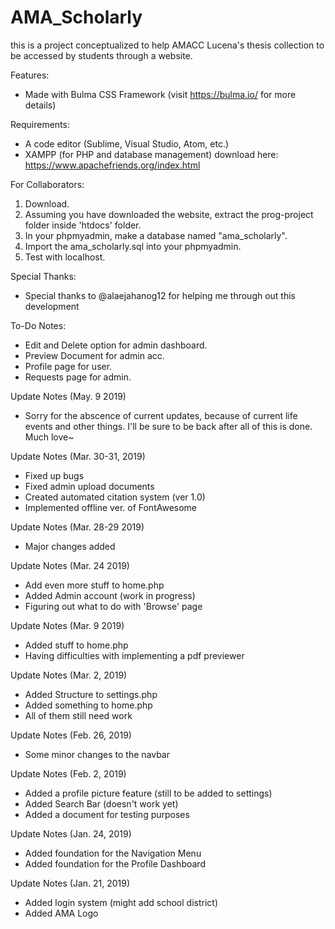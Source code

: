 # AMA_Scholarly
this is a project conceptualized to help AMACC Lucena's thesis collection
to be accessed by students through a website.

Features:
* Made with Bulma CSS Framework (visit https://bulma.io/ for more details)

Requirements:
* A code editor (Sublime, Visual Studio, Atom, etc.)
* XAMPP (for PHP and database management) download here: https://www.apachefriends.org/index.html

For Collaborators:
1. Download.
2. Assuming you have downloaded the website, 
extract the prog-project folder inside 'htdocs' folder.
3. In your phpmyadmin, make a database named "ama_scholarly".
4. Import the ama_scholarly.sql into your phpmyadmin.
5. Test with localhost.

Special Thanks:
* Special thanks to @alaejahanog12 for helping me
through out this development

To-Do Notes:
* Edit and Delete option for admin dashboard.
* Preview Document for admin acc.
* Profile page for user.
* Requests page for admin.

Update Notes (May. 9 2019)
* Sorry for the abscence of current updates, because of current life events and other things.
I'll be sure to be back after all of this is done. Much love~

Update Notes (Mar. 30-31, 2019)
* Fixed up bugs
* Fixed admin upload documents
* Created automated citation system (ver 1.0)
* Implemented offline ver. of FontAwesome

Update Notes (Mar. 28-29 2019)
* Major changes added

Update Notes (Mar. 24 2019)
* Add even more stuff to home.php
* Added Admin account (work in progress)
* Figuring out what to do with 'Browse' page

Update Notes (Mar. 9 2019)
* Added stuff to home.php
* Having difficulties with implementing a pdf previewer

Update Notes (Mar. 2, 2019)
* Added Structure to settings.php
* Added something to home.php
* All of them still need work 

Update Notes (Feb. 26, 2019)
* Some minor changes to the navbar

Update Notes (Feb. 2, 2019)
* Added a profile picture feature (still to be added to settings)
* Added Search Bar (doesn't work yet)
* Added a document for testing purposes

Update Notes (Jan. 24, 2019)
* Added foundation for the Navigation Menu
* Added foundation for the Profile Dashboard

Update Notes (Jan. 21, 2019)
* Added login system (might add school district)
* Added AMA Logo
